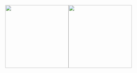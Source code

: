 <p style="display: flex">
  <img src="https://github-readme-stats.vercel.app/api?username=imamrdn&show_icons=true&theme=dark" width="200"/>
  <img src="https://github-readme-stats.vercel.app/api/top-langs/?username=imamrdn&layout=compact&theme=dark" width="200" />
</p>
